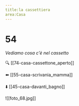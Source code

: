 ```yaml
---
title:la cassettiera
area:Casa
---
```

# 54
_Vediamo cosa c'è nel cassetto_

🔍 [[74-casa-cassettone_aperto]]

⬅️ [[55-casa-scrivania_mamma]]

⬇️ [[45-casa-davanti_bagno]]

![[foto_68.jpg]]